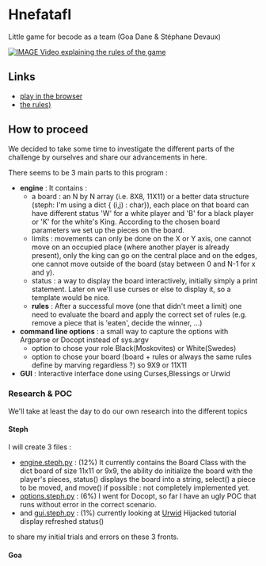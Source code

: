 # Hnefatafl
Little game for becode as a team (Goa Dane &amp; Stéphane Devaux)


[![IMAGE Video explaining the rules of the game](http://img.youtube.com/vi/rwO3AN__kAw/0.jpg)](https://www.youtube.com/watch?v=rwO3AN__kAw)

## Links
- [play in the browser](http://www.lutanho.net/play/hnefatafl.html)
- [the rules)](http://aagenielsen.dk/fetlar_rules_en.php)

## How to proceed

We decided to take some time to investigate the different parts of the challenge by ourselves and share our advancements in here.

There seems to be 3 main parts to this program :
- **engine** : It contains :
  - a board : an N by N array (i.e. 8X8, 11X11) or a better data structure (steph: I'm using a dict { (i,j) : char}), each place on that board can have different status 'W' for a white player and 'B' for a black player or 'K' for the white's King. According to the chosen board parameters we set up the pieces on the board.
  - limits : movements can only be done on the X or Y axis, one cannot move on an occupied place (where another player is already present), only the king can go on the central place and on the edges, one cannot move outside of the board (stay between 0 and N-1 for x and y).
  - status : a way to display the board interactively, initially simply a print statement. Later on we'll use curses or else to display it, so a template would be nice.
  - **rules** : After a successful move (one that didn't meet a limit) one need to evaluate the board and apply the correct set of rules (e.g. remove a piece that is 'eaten', decide the winner, ...)
- **command line options** : a small way to capture the options with Argparse or Docopt instead of sys.argv
  - option to chose your role Black(Moskovites) or White(Swedes)
  - option to chose your board (board + rules or always the same rules define by marving regardless ?) so 9X9 or 11X11
- **GUI** : Interactive interface done using Curses,Blessings or Urwid

### Research & POC

We'll take at least the day to do our own research into the different topics

#### Steph
I will create 3 files : 
- [engine.steph.py](engine.steph.py) : (12%) It currently contains the Board Class with the dict board of size 11x11 or 9x9, the ability do initialize the board with the player's pieces, status() displays the board into a string, select() a piece to be moved, and move() if possible : not completely implemented yet.
- [options.steph.py](options.steph.py) : (6%) I went for Docopt, so far I have an ugly POC that runs without error in the correct scenario.
- and [gui.steph.py](gui.steph.py) : (1%) currently looking at [Urwid](urwid.md) Hijacked tutorial display refreshed status()

to share my initial trials and errors on these 3 fronts.

#### Goa


